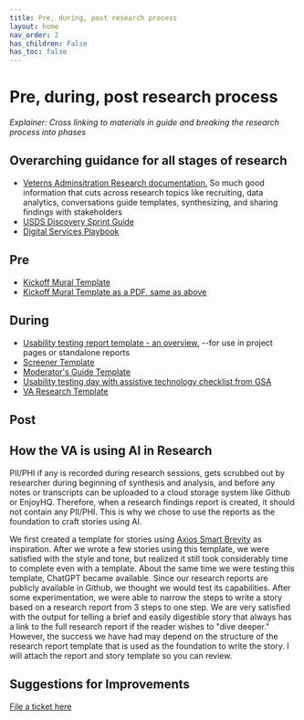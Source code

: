 ```yaml
---
title: Pre, during, post research process 
layout: home
nav_order: 2
has_children: False
has_toc: false
---
```


# Pre, during, post research process 
_Explainer: Cross linking to materials in guide and breaking the research process into phases_

## Overarching guidance for all stages of research 
- [Veterns Adminsitration Research documentation.](https://depo-platform-documentation.scrollhelp.site/research-design/research-at-va) So much good information that cuts across research topics like recruiting, data analytics, conversations guide templates, synthesizing, and sharing findings with stakeholders
- [USDS Discovery Sprint Guide](https://sprint.usds.gov/)
- [Digital Services Playbook](https://playbook.cio.gov)
  
## Pre
- [Kickoff Mural Template](https://app.mural.co/t/cfpb6639/m/cfpb6639/1715962430218/1dbcd773f7cea3403c5e8ee78ee16c71fb668bc6?sender=ed483a60-4aa2-459e-9cc5-99ef9086460b)
- [Kickoff Mural Template as a PDF, same as above](https://github.com/aayatsali/reops3/blob/main/Kickoff%20Mural%20Template.pdf)

## During
- [Usability testing report template - an overview.](https://github.com/aayatsali/reops3/blob/main/Usability%20testing%20report%20template%20overview.pdf) --for use in project pages or standalone reports
- [Screener Template](https://github.com/aayatsali/reops3/blob/main/Screener%20Template.docx)
- [Moderator's Guide Template](https://github.com/aayatsali/reops3/blob/main/Moderators%20Guide%20Template.docx)
- [Usability testing day with assistive technology checklist from GSA](https://github.com/uswds/uswds/wiki/Usability-testing-day-checklist)
- [VA Research Template](https://github.com/aayatsali/reops3/blob/main/VA%20Research%20Template.docx)

## Post 

## How the VA is using AI in Research

PII/PHI if any is recorded during research sessions, gets scrubbed out by researcher during beginning of synthesis and analysis, and before any notes or transcripts can be uploaded to a cloud storage system like Github or EnjoyHQ. Therefore, when a research findings report is created, it should not contain any PII/PHI. This is why we chose to use the reports as the foundation to craft stories using AI.

We first created a template for stories using [Axios Smart Brevity](https://www.axioshq.com/smart-brevity?msclkid=d461c309940b1d037f48a5232027465c&utm_term=smart%20brevity&utm_campaign=BI+-+Smart+Brevity&utm_source=bing&utm_medium=ppc&hsa_acc=3148500346&hsa_cam=20538044856&hsa_grp=1225956468342897&hsa_ad=&hsa_src=o&hsa_tgt=kwd-76622539330093:loc-190&hsa_kw=smart%20brevity&hsa_mt=e&hsa_net=bing&hsa_ver=3&msclkid=d461c309940b1d037f48a5232027465c) as inspiration. After we wrote a few stories using this template, we were satisfied with the style and tone, but realized it still took considerably time to complete even with a template. About the same time we were testing this template, ChatGPT became available. Since our research reports are publicly available in Github, we thought we would test its capabilities. After some experimentation, we were able to narrow the steps to write a story based on a research report from 3 steps to one step. We are very satisfied with the output for telling a brief and easily digestible story that always has a link to the full research report if the reader wishes to "dive deeper." However, the success we have had may depend on the structure of the research report template that is used as the foundation to write the story. I will attach the report and story template so you can review.



## Suggestions for Improvements
[File a ticket here](https://github.com/aayatsali/reops3/issues/new?assignees=aayatsali&labels=enhancement%2C+new&projects=&template=suggestions-for-reops-site.md&title=) 

